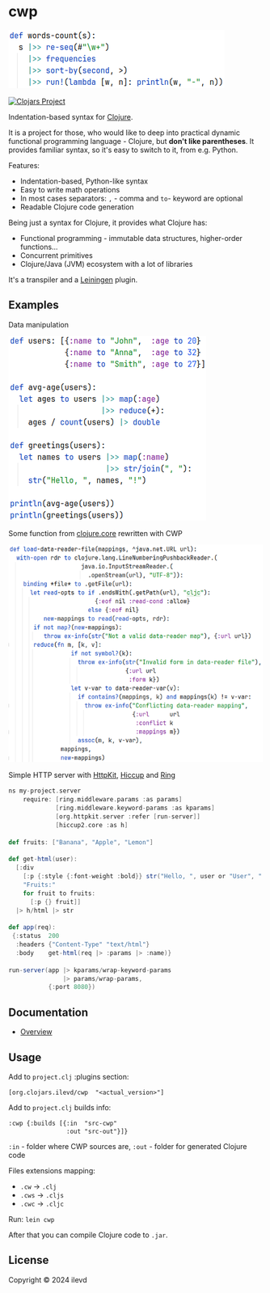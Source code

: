 # cwp

![alt words-count](doc/imgs/words-count.png)

[![Clojars Project](https://img.shields.io/clojars/v/org.clojars.ilevd/cwp.svg)](https://clojars.org/org.clojars.ilevd/cwp)

Indentation-based syntax for [Clojure](https://clojure.org/).

It is a project for those, who would like to deep into practical dynamic functional programming language - Clojure,
but **don't like parentheses**. It provides familiar syntax, so it's easy to switch to it, from e.g. Python.

Features:
* Indentation-based, Python-like syntax
* Easy to write math operations
* In most cases separators: `,` - comma and `to`- keyword are optional
* Readable Clojure code generation

Being just a syntax for Clojure, it provides what Clojure has:
* Functional programming - immutable data structures, higher-order functions...
* Concurrent primitives
* Clojure/Java (JVM) ecosystem with a lot of libraries

It's a transpiler and a [Leiningen](https://leiningen.org/) plugin.

## Examples
Data manipulation 

![alt users](doc/imgs/users.png)

Some function from [clojure.core](https://github.com/clojure/clojure/blob/clojure-1.11.1/src/clj/clojure/core.clj#L7918)
rewritten with CWP

![alt users](doc/imgs/load-data-reader-file.png)

Simple HTTP server with [HttpKit](https://github.com/http-kit/http-kit),
[Hiccup](https://github.com/weavejester/hiccup) and [Ring](https://github.com/ring-clojure/ring)

```scala 
ns my-project.server
    require: [ring.middleware.params :as params]
             [ring.middleware.keyword-params :as kparams]
             [org.httpkit.server :refer [run-server]]
             [hiccup2.core :as h]

def fruits: ["Banana", "Apple", "Lemon"]

def get-html(user):
  [:div
    [:p {:style {:font-weight :bold}} str("Hello, ", user or "User", "!")]
    "Fruits:"
    for fruit to fruits:
      [:p {} fruit]]
  |> h/html |> str

def app(req):
 {:status  200
  :headers {"Content-Type" "text/html"}
  :body    get-html(req |> :params |> :name)}

run-server(app |> kparams/wrap-keyword-params 
               |> params/wrap-params,
           {:port 8080})
```

## Documentation
* [Overview](doc/overview.md)


## Usage

Add to `project.clj` :plugins section:
```edn
[org.clojars.ilevd/cwp  "<actual_version>"] 
```

Add to `project.clj` builds info:
```edn 
:cwp {:builds [{:in  "src-cwp"
                :out "src-out"}]}
```
`:in` - folder where CWP sources are,
`:out` - folder for generated Clojure code

Files extensions mapping:
* `.cw` -> `.clj`
* `.cws` -> `.cljs`
* `.cwc` -> `.cljc`

Run: `lein cwp`

After that you can compile Clojure code to `.jar`.


## License

Copyright © 2024 ilevd